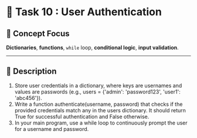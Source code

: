 # 🎯 Task 10 : User Authentication 

## 🧠 Concept Focus

**Dictionaries**, **functions**, ```while``` loop, **conditional logic**, **input validation**.

---

## 📄 Description

1.	Store user credentials in a dictionary, where keys are usernames and values are passwords (e.g., users = {'admin': 'password123', 'user1': 'abc456'}).
2.	Write a function authenticate(username, password) that checks if the provided credentials match any in the users dictionary. It should return True for successful authentication and False otherwise.
3.	In your main program, use a while loop to continuously prompt the user for a username and password.


